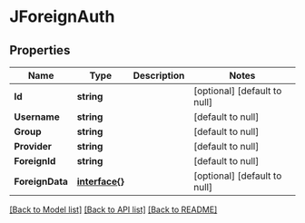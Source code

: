 # JForeignAuth

## Properties
Name | Type | Description | Notes
------------ | ------------- | ------------- | -------------
**Id** | **string** |  | [optional] [default to null]
**Username** | **string** |  | [default to null]
**Group** | **string** |  | [default to null]
**Provider** | **string** |  | [default to null]
**ForeignId** | **string** |  | [default to null]
**ForeignData** | [**interface{}**](interface{}.md) |  | [optional] [default to null]

[[Back to Model list]](../README.md#documentation-for-models) [[Back to API list]](../README.md#documentation-for-api-endpoints) [[Back to README]](../README.md)


